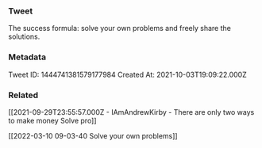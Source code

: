 ### Tweet
The success formula: solve your own problems and freely share the solutions.

### Metadata
Tweet ID: 1444741381579177984
Created At: 2021-10-03T19:09:22.000Z

### Related
[[2021-09-29T23:55:57.000Z - IAmAndrewKirby - There are only two ways to make money Solve pro]]

[[2022-03-10 09-03-40 Solve your own problems]]
